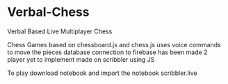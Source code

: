 # Verbal-Chess
Verbal Based Live Multiplayer Chess



Chess Games based on chessboard.js and chess.js uses voice commands to move the pieces database connection to firebase has been made 2 player yet to implement made on scribbler using JS

To play download notebook and import the notebook scribbler.live

